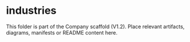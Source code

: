 # industries
This folder is part of the Company scaffold (V1.2).
Place relevant artifacts, diagrams, manifests or README content here.
